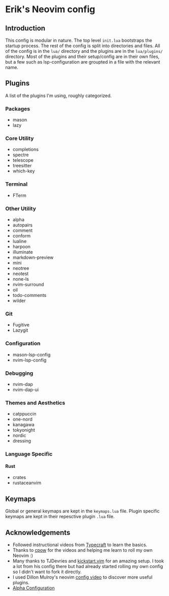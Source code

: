 # Erik's Neovim config


## Introduction

This config is modular in nature. The top level `init.lua` bootstraps the startup process.
The rest of the config is split into directories and files. All of the config is in the `lua/` directory and the plugins are in the `lua/plugins/` directory. Most of the plugins and their setup/config are in their own files, but a few such as lsp-configuration are groupted in a file with the relevant name.


## Plugins
A list of the plugins I'm using, roughly categorized.

### Packages
- mason
- lazy

### Core Utility
- completions
- spectre
- telescope
- treesitter
- which-key

### Terminal
- FTerm

### Other Utility
- alpha
- autopairs 
- comment
- conform
- lualine
- harpoon
- illuminate
- markdown-preview
- mini
- neotree
- neotest
- none-ls
- nvim-surround
- oil
- todo-comments
- wilder

### Git
- Fugitive
- Lazygit

### Configuration
- mason-lsp-config
- nvim-lsp-config

### Debugging
- nvim-dap
- nvim-dap-ui

### Themes and Aesthetics
- catppuccin
- one-nord
- kanagawa
- tokyonight
- nordic
- dressing

### Language Specific
####  Rust
- crates
- rustaceanvim

## Keymaps

Global or general keymaps are kept in the `keymaps.lua` file. Plugin specific keymaps are kept in their repesctive
plugin `.lua` file.


## Acknowledgements

- Followed instructional videos from [Typecraft](https://www.youtube.com/@typecraft_dev) to learn the basics.
- Thanks to [cpow](https://github.com/cpow/neovim-for-newbs/tree/main) for the videos and helping me learn to roll my own Neovim :)
- Many thanks to TJDevries and [kickstart.vim](https://github.com/nvim-lua/kickstart.nvim) for an amazing setup. I took a lot from his config there but had already started rolling my own config so I didn't want to fork it directly.
- I used Dillon Mulroy's neovim [config video](https://www.youtube.com/watch?v=oo_I5lAmdi0) to discover more useful plugins.
- [Alpha Configuration](https://medium.com/@shaikzahid0713/alpha-start-up-screen-8e4a6e95804d)
